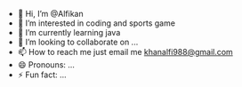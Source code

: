 - 👋 Hi, I’m @Alfikan
- 👀 I’m interested in coding  and sports game 
- 🌱 I’m currently learning java 
- 💞️ I’m looking to collaborate on ...
- 📫 How to reach me  just email me khanalfi988@gmail.com
- 😄 Pronouns: ...
- ⚡ Fun fact: ...

<!---
Alfikan/Alfikan is a ✨ special ✨ repository because its `README.md` (this file) appears on your GitHub profile.
You can click the Preview link to take a look at your changes.
--->
